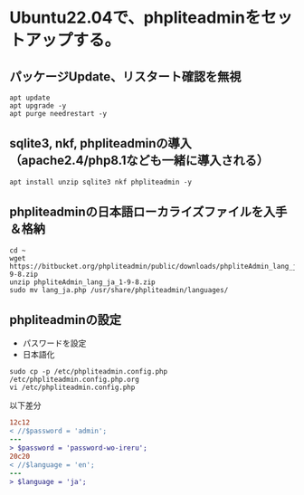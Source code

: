 # Ubuntu22.04で、phpliteadminをセットアップする。

## パッケージUpdate、リスタート確認を無視
```
apt update
apt upgrade -y
apt purge needrestart -y
```
## sqlite3, nkf, phpliteadminの導入（apache2.4/php8.1なども一緒に導入される）
```
apt install unzip sqlite3 nkf phpliteadmin -y
```
## phpliteadminの日本語ローカライズファイルを入手＆格納
```
cd ~
wget https://bitbucket.org/phpliteadmin/public/downloads/phpliteAdmin_lang_ja_1-9-8.zip
unzip phpliteAdmin_lang_ja_1-9-8.zip
sudo mv lang_ja.php /usr/share/phpliteadmin/languages/
```
## phpliteadminの設定
- パスワードを設定
- 日本語化
```
sudo cp -p /etc/phpliteadmin.config.php /etc/phpliteadmin.config.php.org
vi /etc/phpliteadmin.config.php
```
以下差分
```diff
12c12
< //$password = 'admin';
---
> $password = 'password-wo-ireru';
20c20
< //$language = 'en';
---
> $language = 'ja';
```
